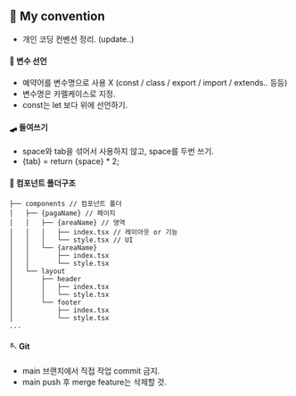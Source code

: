 ## 🤺 My convention

- 개인 코딩 컨벤션 정리. (update..)

#### 🥋 변수 선언
- 예약어를 변수명으로 사용 X (const / class / export / import / extends.. 등등)
- 변수명은 카멜케이스로 지정.
- const는 let 보다 위에 선언하기.

#### 🛹 들여쓰기
- space와 tab을 섞어서 사용하지 않고, space를 두번 쓰기.
- {tab} = return {space} * 2;

#### 📝 컴포넌트 폴더구조
```
├── components // 컴포넌트 폴더
│   ├── {pagaName} // 페이지
│   │   ├── {areaName} // 영역
│   │   │   ├── index.tsx // 레이아웃 or 기능
│   │   │   └── style.tsx // UI
│   │   └── {areaName}
│   │       ├── index.tsx 
│   │       └── style.tsx 
│   └── layout
│       ├── header
│       │   ├── index.tsx
│       │   └── style.tsx
│       └── footer
│           ├── index.tsx 
│           └── style.tsx 
...
```

#### 🪡 Git 
- main 브랜치에서 직접 작업 commit 금지.
- main push 후 merge feature는 삭제할 것.
